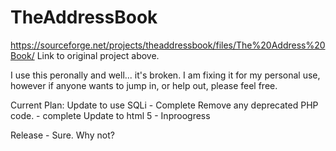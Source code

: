 # TheAddressBook
https://sourceforge.net/projects/theaddressbook/files/The%20Address%20Book/
Link to original project above.

I use this peronally and well... it's broken.  I am fixing it for my personal use, however if anyone wants to jump in, 
or help out, please feel free.


Current Plan: 
Update to use SQLi  - Complete
Remove any deprecated PHP code.    - complete
Update to html 5        - Inproogress

Release  - Sure.  Why not?